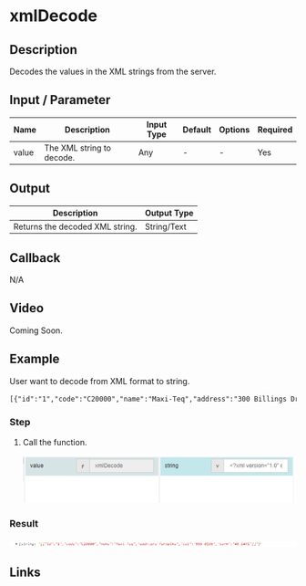 # xmlDecode

## Description

Decodes the values in the XML strings from the server.

## Input / Parameter

| Name | Description | Input Type | Default | Options | Required |
| ------ | ------ | ------ | ------ | ------ | ------ |
| value | The XML string to decode. | Any | - | - | Yes |

## Output

| Description | Output Type |
| ------ | ------ |
| Returns the decoded XML string. | String/Text |

## Callback

N/A

## Video

Coming Soon.

<!-- Format: [![Video]({image-path})]({url-link}) -->

## Example

User want to decode from XML format to string.

```xml
[{"id":"1","code":"C20000","name":"Maxi-Teq","address":"300 Billings Drive","tel":"555-0110","term":"C.O.D"},{"id":"2","code":"C23900","name":"Parameter Technology","address":"908 Darby Road","tel":"555-0119","term":"C.O.D"}
```
### Step

1. Call the function.

    ![](./xmlDecode-step-1.png)
    
### Result

 ![](./xmlDecode-result-1.png)


## Links